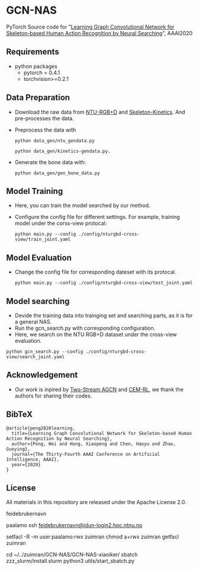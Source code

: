 # GCN-NAS
PyTorch Source code for "[Learning Graph Convolutional Network for Skeleton-based Human Action Recognition by Neural Searching](https://arxiv.org/pdf/1911.04131.pdf)", AAAI2020

## Requirements
- python packages
  - pytorch = 0.4.1
  - torchvision>=0.2.1

  
## Data Preparation
 - Download the raw data from [NTU-RGB+D](https://github.com/shahroudy/NTURGB-D) and [Skeleton-Kinetics](https://github.com/yysijie/st-gcn). And pre-processes the data.
 
 - Preprocess the data with
  
    `python data_gen/ntu_gendata.py`
    
    `python data_gen/kinetics-gendata.py.`

 - Generate the bone data with: 
    
    `python data_gen/gen_bone_data.py`

## Model Training 
- Here, you can train the model searched by our method.
- Configure the config file for different settings. For example, training model under the corss-view protocal:

    `python main.py --config ./config/nturgbd-cross-view/train_joint.yaml`

## Model Evaluation 
- Change the config file for corresponding dateset with its protocal.

    `python main.py --config ./config/nturgbd-cross-view/test_joint.yaml`


## Model searching 
- Devide the training data into trainging set and searching parts, as it is for a general NAS.
- Run the gcn_search.py with corresponding configuration.
- Here, we search on the NTU RGB+D dataset under the cross-view evaluation.

```
python gcn_search.py --config ./config/nturgbd-cross-view/search_joint.yaml
```

## Acknowledgement
- Our work is inpired by [Two-Stream AGCN](https://github.com/lshiwjx/2s-AGCN/) and [CEM-RL](https://github.com/apourchot/CEM-RL), we thank the authors for sharing their codes.

## BibTeX
```
@article{peng2020learning,
  title={Learning Graph Convolutional Network for Skeleton-based Human Action Recognition by Neural Searching},
  author={Peng, Wei and Hong, Xiaopeng and Chen, Haoyu and Zhao, Guoying},
  journal={The Thirty-Fourth AAAI Conference on Artificial Intelligence, AAAI},
  year={2020}
}
```

## License
All materials in this repository are released under the Apache License 2.0.

feidebrukernavn

paalamo
ssh feidebrukernavn@idun-login2.hpc.ntnu.no

setfacl -R -m user:paalamo:rwx zuimran
chmod a+rwx zuimran
getfacl zuimran

cd ~/../zuimran/GCN-NAS/GCN-NAS-xiaoiker/
sbatch zzz_slurm/install.slurm
python3 utils/start_sbatch.py
